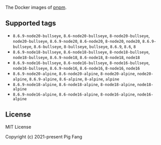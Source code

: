 The Docker images of [pnpm](https://pnpm.io).

## Supported tags

- `8.6.9-node20-bullseye`, `8.6-node20-bullseye`, `8-node20-bullseye`, `node20-bullseye`, `8.6.9-node20`, `8.6-node20`, `8-node20`, `node20`, `8.6.9-bullseye`, `8.6-bullseye`, `8-bullseye`, `bullseye`, `8.6.9`, `8.6`, `8`
- `8.6.9-node18-bullseye`, `8.6-node18-bullseye`, `8-node18-bullseye`, `node18-bullseye`, `8.6.9-node18`, `8.6-node18`, `8-node18`, `node18`
- `8.6.9-node16-bullseye`, `8.6-node16-bullseye`, `8-node16-bullseye`, `node16-bullseye`, `8.6.9-node16`, `8.6-node16`, `8-node16`, `node16`
- `8.6.9-node20-alpine`, `8.6-node20-alpine`, `8-node20-alpine`, `node20-alpine`, `8.6.9-alpine`, `8.6-alpine`, `8-alpine`, `alpine`
- `8.6.9-node18-alpine`, `8.6-node18-alpine`, `8-node18-alpine`, `node18-alpine`
- `8.6.9-node16-alpine`, `8.6-node16-alpine`, `8-node16-alpine`, `node16-alpine`

## License

MIT License

Copyright (c) 2021-present Pig Fang
